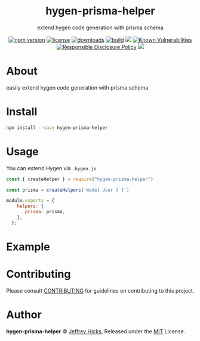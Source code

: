 <p align="center"><h1 align="center">
  hygen-prisma-helper
</h1>

<p align="center">
  extend hygen code generation with prisma schema
</p>

<p align="center">
  <a href="https://www.npmjs.org/package/hygen-prisma-helper"><img src="https://badgen.net/npm/v/hygen-prisma-helper" alt="npm version"/></a>
  <a href="https://www.npmjs.org/package/hygen-prisma-helper"><img src="https://badgen.net/npm/license/hygen-prisma-helper" alt="license"/></a>
  <a href="https://www.npmjs.org/package/hygen-prisma-helper"><img src="https://badgen.net/npm/dt/hygen-prisma-helper" alt="downloads"/></a>
  <a href="https://github.com/jrhicks/hygen-prisma-helper/actions?workflow=CI"><img src="https://github.com/jrhicks/hygen-prisma-helper/workflows/CI/badge.svg" alt="build"/></a>
  <a href="https://codecov.io/gh/jrhicks/hygen-prisma-helper" ><img src="https://codecov.io/gh/jrhicks/hygen-prisma-helper/branch/main/graph/badge.svg?token=RbNFU70xhl"/></a>
  <a href="https://snyk.io/test/github/jrhicks/hygen-prisma-helper"><img src="https://snyk.io/test/github/jrhicks/hygen-prisma-helper/badge.svg" alt="Known Vulnerabilities"/></a>
  <a href="./SECURITY.md"><img src="https://img.shields.io/badge/Security-Responsible%20Disclosure-yellow.svg" alt="Responsible Disclosure Policy" /></a>
  <a href="http://commitizen.github.io/cz-cli/"><img src="https://img.shields.io/badge/commitizen-friendly-brightgreen.svg" /></a>
</p>

# About

easily extend hygen code generation with prisma schema

# Install

```bash
npm install --save hygen-prisma-helper
```

# Usage

You can extend Hygen via `.hygen.js`

```js
const { createHelper } = require("hygen-prisma-helper")

const prisma = createHelpers('model User { }`)

module.exports = {
    helpers: {
       prisma: prisma,
    },
  };
```

# Example

<!-- TODO -->

# Contributing

Please consult [CONTRIBUTING](./CONTRIBUTING.md) for guidelines on contributing to this project.

# Author

**hygen-prisma-helper** © [Jeffrey Hicks](https://github.com/jrhicks), Released under the [MIT](./LICENSE) License.
